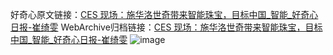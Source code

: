 好奇心原文链接：[CES 现场：施华洛世奇带来智能珠宝，目标中国_智能_好奇心日报-崔绮雯](https://www.qdaily.com/articles/5055.html)
WebArchive归档链接：[CES 现场：施华洛世奇带来智能珠宝，目标中国_智能_好奇心日报-崔绮雯](http://web.archive.org/web/20190623163752/https://www.qdaily.com/articles/5055.html)
![image](http://ww3.sinaimg.cn/large/007d5XDply1g3wcslj0f0j30u04y8b29)